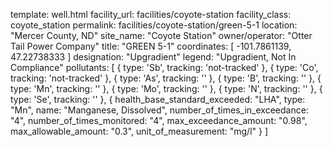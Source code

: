 template: well.html
facility_url: facilities/coyote-station
facility_class: coyote_station
permalink: facilities/coyote-station/green-5-1
location: "Mercer County, ND"
site_name: "Coyote Station"
owner/operator: "Otter Tail Power Company"
title: "GREEN 5-1"
coordinates: [
  -101.7861139,
  47.22738333
]
designation: "Upgradient"
legend: "Upgradient, Not In Compliance"
pollutants: [
  {
    type: 'Sb',
    tracking: 'not-tracked'
  },
  {
    type: 'Co',
    tracking: 'not-tracked'
  },
  {
    type: 'As',
    tracking: ''
  },
  {
    type: 'B',
    tracking: ''
  },
  {
    type: 'Mn',
    tracking: ''
  },
  {
    type: 'Mo',
    tracking: ''
  },
  {
    type: 'N',
    tracking: ''
  },
  {
    type: 'Se',
    tracking: ''
  },
  {
  health_base_standard_exceeded: "LHA",
  type: "Mn",
  name: "Manganese, Dissolved",
  number_of_times_in_exceedance: "4",
  number_of_times_monitored: "4",
  max_exceedance_amount: "0.98",
  max_allowable_amount: "0.3",
  unit_of_measurement: "mg/l"
  }
]
